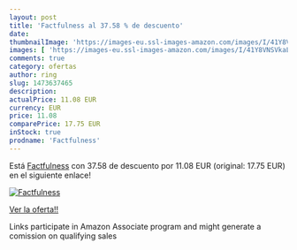 ```yaml
---
layout: post
title: 'Factfulness al 37.58 % de descuento'
date: 
thumbnailImage: 'https://images-eu.ssl-images-amazon.com/images/I/41Y8VNSVkaL._SL200_.jpg'
images: [ 'https://images-eu.ssl-images-amazon.com/images/I/41Y8VNSVkaL._SL200_.jpg' ]
comments: true
category: ofertas
author: ring
slug: 1473637465
description:
actualPrice: 11.08 EUR
currency: EUR
price: 11.08
comparePrice: 17.75 EUR
inStock: true
prodname: 'Factfulness'
---
```


Está [Factfulness](https://www.amazon.es/dp/1473637465/?tag=tolees-21) con 37.58 de descuento por 11.08 EUR (original: 17.75 EUR) en el siguiente enlace!

[![Factfulness](https://images-eu.ssl-images-amazon.com/images/I/41Y8VNSVkaL._SL200_.jpg)](https://www.amazon.es/dp/1473637465/?tag=tolees-21)

[Ver la oferta!!](https://www.amazon.es/dp/1473637465/?tag=tolees-21)

Links participate in Amazon Associate program and might generate a comission on qualifying sales


